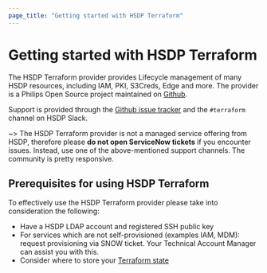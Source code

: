 ```yaml
---
page_title: "Getting started with HSDP Terraform"
---
```


# Getting started with HSDP Terraform

The HSDP Terraform provider provides Lifecycle management of many HSDP resources,
including IAM, PKI, S3Creds, Edge and more. The provider is a Philips Open Source project maintained
on [Github](https://github.com/philips-software/terraform-provider-hsdp).

Support is provided through the [Github issue tracker](https://github.com/philips-software/terraform-provider-hsdp/issues)
and the `#terraform` channel on HSDP Slack.

~> The HSDP Terraform provider is not a managed service offering from HSDP, therefore please **do not open ServiceNow tickets** if you encounter issues. Instead, use one of the above-mentioned support channels. The community is pretty responsive.

## Prerequisites for using HSDP Terraform

To effectively use the HSDP Terraform provider please take into consideration the following:

- Have a HSDP LDAP account and registered SSH public key
- For services which are not self-provisioned (examples IAM, MDM): request provisioning via SNOW ticket. Your Technical Account Manager can assist you with this.
- Consider where to store your [Terraform state](https://registry.terraform.io/providers/philips-software/hsdp/latest/docs/guides/state)
